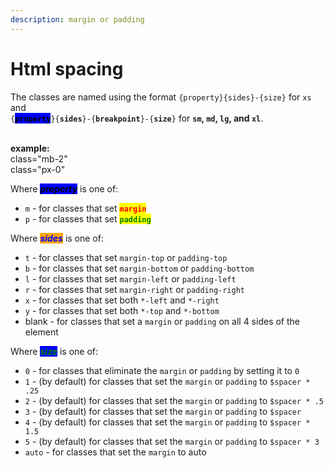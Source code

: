 ```yaml
---
description: margin or padding
---
```


# Html spacing

The classes are named using the format `{property}{sides}-{size}` for `xs` and \
`{`<mark style="background-color:blue;">**`property`**</mark>`}{`**`sides`**`}-{`**`breakpoint`**`}-{`**`size`**`}` for **`sm`, `md`, `lg`, and `xl`**.

\
&#x20;   **example:**\
&#x20;        class="mb-2"\
&#x20;        class="px-0"



Where _<mark style="background-color:blue;">**property**</mark>_ is one of:

* `m` - for classes that set <mark style="color:red;">**`margin`**</mark>
* `p` - for classes that set <mark style="color:green;">**`padding`**</mark>

Where _<mark style="color:blue;background-color:orange;">**sides**</mark>_ is one of:

* `t` - for classes that set `margin-top` or `padding-top`
* `b` - for classes that set `margin-bottom` or `padding-bottom`
* `l` - for classes that set `margin-left` or `padding-left`
* `r` - for classes that set `margin-right` or `padding-right`
* `x` - for classes that set both `*-left` and `*-right`
* `y` - for classes that set both `*-top` and `*-bottom`
* blank - for classes that set a `margin` or `padding` on all 4 sides of the element

Where _<mark style="color:green;background-color:blue;">**size**</mark>_ is one of:

* `0` - for classes that eliminate the `margin` or `padding` by setting it to `0`
* `1` - (by default) for classes that set the `margin` or `padding` to `$spacer * .25`
* `2` - (by default) for classes that set the `margin` or `padding` to `$spacer * .5`
* `3` - (by default) for classes that set the `margin` or `padding` to `$spacer`
* `4` - (by default) for classes that set the `margin` or `padding` to `$spacer * 1.5`
* `5` - (by default) for classes that set the `margin` or `padding` to `$spacer * 3`
* `auto` - for classes that set the `margin` to auto


